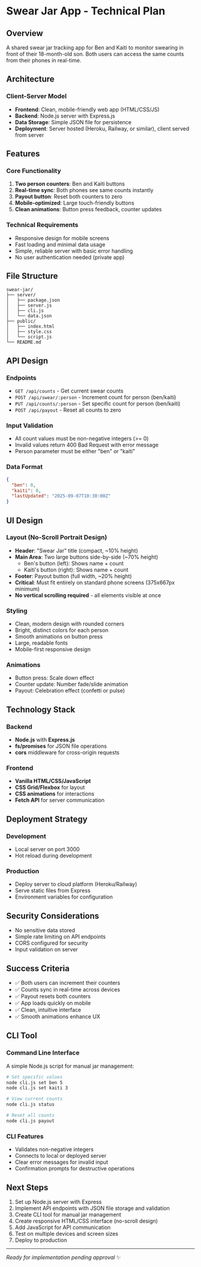 # Swear Jar App - Technical Plan

## Overview
A shared swear jar tracking app for Ben and Kaiti to monitor swearing in front of their 18-month-old son. Both users can access the same counts from their phones in real-time.

## Architecture

### Client-Server Model
- **Frontend**: Clean, mobile-friendly web app (HTML/CSS/JS)
- **Backend**: Node.js server with Express.js
- **Data Storage**: Simple JSON file for persistence
- **Deployment**: Server hosted (Heroku, Railway, or similar), client served from server

## Features

### Core Functionality
1. **Two person counters**: Ben and Kaiti buttons
2. **Real-time sync**: Both phones see same counts instantly
3. **Payout button**: Reset both counters to zero
4. **Mobile-optimized**: Large touch-friendly buttons
5. **Clean animations**: Button press feedback, counter updates

### Technical Requirements
- Responsive design for mobile screens
- Fast loading and minimal data usage
- Simple, reliable server with basic error handling
- No user authentication needed (private app)

## File Structure
```
swear-jar/
├── server/
│   ├── package.json
│   ├── server.js
│   ├── cli.js
│   └── data.json
├── public/
│   ├── index.html
│   ├── style.css
│   └── script.js
└── README.md
```

## API Design

### Endpoints
- `GET /api/counts` - Get current swear counts
- `POST /api/swear/:person` - Increment count for person (ben/kaiti)
- `PUT /api/counts/:person` - Set specific count for person (ben/kaiti)
- `POST /api/payout` - Reset all counts to zero

### Input Validation
- All count values must be non-negative integers (>= 0)
- Invalid values return 400 Bad Request with error message
- Person parameter must be either "ben" or "kaiti"

### Data Format
```json
{
  "ben": 0,
  "kaiti": 0,
  "lastUpdated": "2025-09-07T10:30:00Z"
}
```

## UI Design

### Layout (No-Scroll Portrait Design)
- **Header**: "Swear Jar" title (compact, ~10% height)
- **Main Area**: Two large buttons side-by-side (~70% height)
  - Ben's button (left): Shows name + count
  - Kaiti's button (right): Shows name + count
- **Footer**: Payout button (full width, ~20% height)
- **Critical**: Must fit entirely on standard phone screens (375x667px minimum)
- **No vertical scrolling required** - all elements visible at once

### Styling
- Clean, modern design with rounded corners
- Bright, distinct colors for each person
- Smooth animations on button press
- Large, readable fonts
- Mobile-first responsive design

### Animations
- Button press: Scale down effect
- Counter update: Number fade/slide animation
- Payout: Celebration effect (confetti or pulse)

## Technology Stack

### Backend
- **Node.js** with **Express.js**
- **fs/promises** for JSON file operations
- **cors** middleware for cross-origin requests

### Frontend
- **Vanilla HTML/CSS/JavaScript**
- **CSS Grid/Flexbox** for layout
- **CSS animations** for interactions
- **Fetch API** for server communication

## Deployment Strategy

### Development
- Local server on port 3000
- Hot reload during development

### Production
- Deploy server to cloud platform (Heroku/Railway)
- Serve static files from Express
- Environment variables for configuration

## Security Considerations
- No sensitive data stored
- Simple rate limiting on API endpoints
- CORS configured for security
- Input validation on server

## Success Criteria
- ✅ Both users can increment their counters
- ✅ Counts sync in real-time across devices
- ✅ Payout resets both counters
- ✅ App loads quickly on mobile
- ✅ Clean, intuitive interface
- ✅ Smooth animations enhance UX

## CLI Tool

### Command Line Interface
A simple Node.js script for manual jar management:

```bash
# Set specific values
node cli.js set ben 5
node cli.js set kaiti 3

# View current counts  
node cli.js status

# Reset all counts
node cli.js payout
```

### CLI Features
- Validates non-negative integers
- Connects to local or deployed server
- Clear error messages for invalid input
- Confirmation prompts for destructive operations

## Next Steps
1. Set up Node.js server with Express
2. Implement API endpoints with JSON file storage and validation
3. Create CLI tool for manual jar management
4. Create responsive HTML/CSS interface (no-scroll design)
5. Add JavaScript for API communication
6. Test on multiple devices and screen sizes
7. Deploy to production

---
*Ready for implementation pending approval* ✨